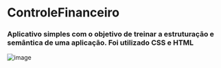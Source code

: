 # ControleFinanceiro
### Aplicativo simples com o objetivo de treinar a estruturação e semântica de uma aplicação. Foi utilizado CSS e HTML


![image](https://user-images.githubusercontent.com/58302084/174644467-7e26abbe-d4a3-4813-8528-a0bf0264a412.png)
